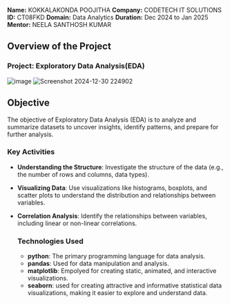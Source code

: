 **Name:** KOKKALAKONDA POOJITHA
**Company:** CODETECH IT SOLUTIONS
**ID:** CT08FKD
**Domain:** Data Analytics
**Duration:** Dec 2024 to Jan 2025
**Mentor:** NEELA SANTHOSH KUMAR

## Overview of the Project

### Project: Exploratory Data Analysis(EDA)
![image](https://github.com/user-attachments/assets/7df98934-81b5-4e65-9d11-ed8e1584c090)
![Screenshot 2024-12-30 224902](https://github.com/user-attachments/assets/937ba87a-e86e-4609-8bad-00ecec5c222f)



## Objective
The objective of Exploratory Data Analysis (EDA) is to analyze and summarize datasets to uncover insights, identify patterns, and prepare for further analysis.

### Key Activities
- **Understanding the Structure**: Investigate the structure of the data (e.g., the number of rows and columns, data types).
- **Visualizing Data**: Use visualizations like histograms, boxplots, and scatter plots to understand the distribution and relationships between variables.
- **Correlation Analysis**: Identify the relationships between variables, including linear or non-linear correlations.

  ### Technologies Used
  - **python**: The primary programming language for data analysis.
  - **pandas**: Used for data manipulation and analysis.
  - **matplotlib**: Empolyed for creating static, animated, and interactive visualizations.
  - **seaborn**: used for creating attractive and informative statistical data visualizations, making it easier to explore and understand data.




